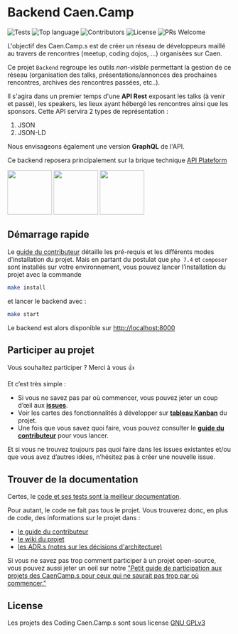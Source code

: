 # Backend Caen.Camp

![Tests](https://github.com/CaenCamp/api-caencamp/workflows/phpunit/badge.svg?branch=main) ![Top language](https://img.shields.io/github/languages/top/CaenCamp/api-caencamp.svg) ![Contributors](https://img.shields.io/github/contributors/CaenCamp/api-caencamp.svg) ![License](https://img.shields.io/github/license/CaenCamp/api-caencamp.svg) ![PRs Welcome](https://img.shields.io/badge/PRs-welcome-brightgreen.svg)

L'objectif des Caen.Camp.s est de créer un réseau de développeurs maillé au travers de rencontres (meetup, coding dojos, ...) organisées sur Caen.

Ce projet `Backend` regroupe les outils *non-visible* permettant la gestion de ce réseau (organisation des talks, présentations/annonces des prochaines rencontres, archives des rencontres passées, etc..).

Il s'agira dans un premier temps d'une **API Rest** exposant les talks (à venir et passé), les speakers, les lieux ayant hébergé les rencontres ainsi que les sponsors. Cette API servira 2 types de représentation :

1. JSON
2. JSON-LD

Nous envisageons également une version **GraphQL** de l'API.

Ce backend reposera principalement sur la brique technique [API Plateform](https://api-platform.com/)

<img src="https://pngimg.com/uploads/php/php_PNG3.png" width="100" /> <img src="https://www.nilobstat.com/media/1020/logo-symfony.png?width=100" width="100" /> <img src="https://pbs.twimg.com/profile_images/610895782170882048/9jNpgyfh_400x400.png" width="100" />

## Démarrage rapide

Le [guide du contributeur](./docs/CONTRIBUTING.md##lenvironnement-de-développement) détaille les pré-requis et les différents modes d’installation du projet. Mais en partant du postulat que `php 7.4` et `composer` sont installés sur votre environnement, vous pouvez lancer l’installation du projet avec la commande

```bash
make install
```

et lancer le backend avec :

```bash
make start
```

Le backend est alors disponible sur <http://localhost:8000>

## Participer au projet

Vous souhaitez participer ? Merci à vous :+1:

Et c’est très simple :

-   Si vous ne savez pas par où commencer, vous pouvez jeter un coup d’œil aux [**issues**](https://github.com/CaenCamp/api-caencamp/issues).
-   Voir les cartes des fonctionnalités à développer sur [**tableau Kanban**](https://github.com/orgs/CaenCamp/projects/2) du projet.
-   Une fois que vous savez quoi faire, vous pouvez consulter le [**guide du contributeur**](./docs/CONTRIBUTING.md) pour vous lancer.

Et si vous ne trouvez toujours pas quoi faire dans les issues existantes et/ou que vous avez d’autres idées, n’hésitez pas à créer une nouvelle issue.

## Trouver de la documentation

Certes, le [code et ses tests sont la meilleur documentation](https://martinfowler.com/bliki/CodeAsDocumentation.html).

Pour autant, le code ne fait pas tous le projet. Vous trouverez donc, en plus de code, des informations sur le projet dans :

- [le guide du contributeur](./docs/CONTRIBUTING.md)
- [le wiki du projet](https://github.com/CaenCamp/api-caencamp/wiki)
- [les ADR.s (notes sur les décisions d'architecture)](./docs/adr/README.md)

Si vous ne savez pas trop comment participer à un projet open-source, vous pouvez aussi jeter un oeil sur notre ["Petit guide de participation aux projets des CaenCamp.s pour ceux qui ne saurait pas trop par où commencer."](https://github.com/CaenCamp/coding-caen-camp)

## License

Les projets des Coding Caen.Camp.s sont sous license [GNU GPLv3](LICENSE)
